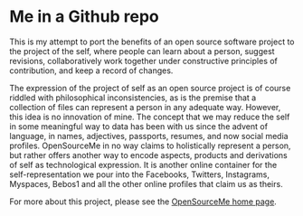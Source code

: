# Me in a Github repo

This is my attempt to port the benefits of an open source software project to the project of the self, where people can learn about a person, suggest revisions, collaboratively work together under constructive principles of contribution, and keep a record of changes.

The expression of the project of self as an open source project is of course riddled with philosophical inconsistencies, as is the premise that a collection of files can represent a person in any adequate way. However, this idea is no innovation of mine. The concept that we may reduce the self in some meaningful way to data has been with us since the advent of language, in names, adjectives, passports, resumes, and now social media profiles. OpenSourceMe in no way claims to holistically represent a person, but rather offers another way to encode aspects, products and derivations of self as technological expression. It is another online container for the self-representation we pour into the Facebooks, Twitters, Instagrams, Myspaces, Bebos1 and all the other online profiles that claim us as theirs.

For more about this project, please see the [OpenSourceMe home page](https://github.com/OpenSourceMe/home).